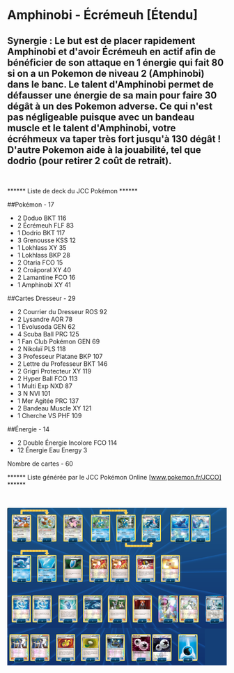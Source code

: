 # Amphinobi - Écrémeuh [Étendu]

## Synergie : Le but est de placer rapidement Amphinobi et d'avoir Écrémeuh en actif afin de bénéficier de son attaque en 1 énergie qui fait 80 si on a un Pokemon de niveau 2 (Amphinobi) dans le banc. Le talent d'Amphinobi permet de défausser une énergie de sa main pour faire 30 dégât à un des Pokemon adverse. Ce qui n'est pas négligeable puisque avec un bandeau muscle et le talent d'Amphinobi, votre écréhmeux va taper très fort jusqu'à 130 dégât ! D'autre Pokemon aide à la jouabilité, tel que dodrio (pour retirer 2 coût de retrait).

<br>

****** Liste de deck du JCC Pokémon ******

##Pokémon - 17

* 2 Doduo BKT 116
* 2 Écrémeuh FLF 83
* 1 Dodrio BKT 117
* 3 Grenousse KSS 12
* 1 Lokhlass XY 35
* 1 Lokhlass BKP 28
* 2 Otaria FCO 15
* 2 Croâporal XY 40
* 2 Lamantine FCO 16
* 1 Amphinobi XY 41

##Cartes Dresseur - 29

* 2 Courrier du Dresseur ROS 92
* 2 Lysandre AOR 78
* 1 Évolusoda GEN 62
* 4 Scuba Ball PRC 125
* 1 Fan Club Pokémon GEN 69
* 2 Nikolaï PLS 118
* 3 Professeur Platane BKP 107
* 2 Lettre du Professeur BKT 146
* 2 Grigri Protecteur XY 119
* 2 Hyper Ball FCO 113
* 1 Multi Exp NXD 87
* 3 N NVI 101
* 1 Mer Agitée PRC 137
* 2 Bandeau Muscle XY 121
* 1 Cherche VS PHF 109

##Énergie - 14

* 2 Double Énergie Incolore FCO 114
* 12 Énergie Eau Energy 3

Nombre de cartes - 60

****** Liste générée par le JCC Pokémon Online [www.pokemon.fr/JCCO] ******

<br>

![alt text](img/Apprenti-1.png)